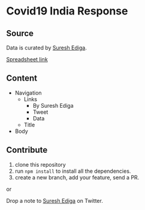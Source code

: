 # Covid19 India Response

## Source
Data is curated by [Suresh Ediga](https://twitter.com/suresh_ediga).

[Spreadsheet link](https://docs.google.com/spreadsheets/d/1-Df0fLteX567HFkHjyYfxnUhqjUz9krafU27zLcqPrM/edit#gid=133854852)

## Content

- Navigation
  - Links
    - By Suresh Ediga
    - Tweet
    - Data
  - Title
- Body

## Contribute

1. clone this repository
2. run `npm install` to install all the dependencies.
3. create a new branch, add your feature, send a PR.

or

Drop a note to [Suresh Ediga](https://twitter.com/suresh_ediga) on Twitter.
